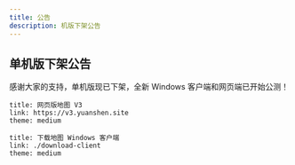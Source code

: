 ```yaml
---
title: 公告
description: 机版下架公告
---
```


## 单机版下架公告

感谢大家的支持，单机版现已下架，全新 Windows 客户端和网页端已开始公测！

```card
title: 网页版地图 V3
link: https://v3.yuanshen.site
theme: medium
```

```card
title: 下载地图 Windows 客户端
link: ./download-client
theme: medium
```
